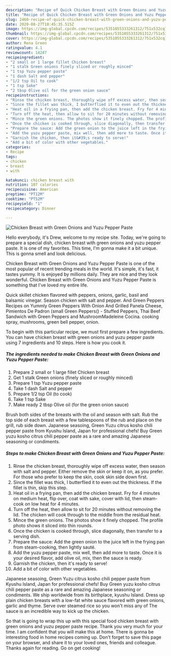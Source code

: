 ```yaml
---
description: "Recipe of Quick Chicken Breast with Green Onions and Yuzu Pepper Paste"
title: "Recipe of Quick Chicken Breast with Green Onions and Yuzu Pepper Paste"
slug: 2460-recipe-of-quick-chicken-breast-with-green-onions-and-yuzu-pepper-paste
date: 2020-08-27T18:45:35.515Z
image: https://img-global.cpcdn.com/recipes/5351055333261312/751x532cq70/chicken-breast-with-green-onions-and-yuzu-pepper-paste-recipe-main-photo.jpg
thumbnail: https://img-global.cpcdn.com/recipes/5351055333261312/751x532cq70/chicken-breast-with-green-onions-and-yuzu-pepper-paste-recipe-main-photo.jpg
cover: https://img-global.cpcdn.com/recipes/5351055333261312/751x532cq70/chicken-breast-with-green-onions-and-yuzu-pepper-paste-recipe-main-photo.jpg
author: Rena Green
ratingvalue: 4.1
reviewcount: 14247
recipeingredient:
- "2 small or 1 large fillet Chicken breast"
- "1 stalk Green onions finely sliced or roughly minced"
- "1 tsp Yuzu pepper paste"
- "1 dash Salt and pepper"
- "1/2 tsp Oil to cook"
- "1 tsp Sake"
- "2 tbsp Olive oil for the green onion sauce"
recipeinstructions:
- "Rinse the chicken breast, thoroughly wipe off excess water, then season with salt and pepper. Either remove the skin or keep it on, as you prefer. For those who prefer to keep the skin, cook skin side down first."
- "Since the fillet was thick, I butterflied it to even out the thickness. If the fillet is thin, skip this step."
- "Heat oil in a frying pan, then add the chicken breast. Fry for 4 minutes on medium heat, flip over, coat with sake, cover with lid, then steam-cook on low heat for 4 minutes."
- "Turn off the heat, then allow to sit for 20 minutes without removing the lid. The chicken will cook through to the middle from the residual heat."
- "Mince the green onions. The photos show it finely chopped. The profile photo shows it sliced into thin rounds."
- "Once the chicken is cooked through, slice diagonally, then transfer to a serving dish."
- "Prepare the sauce: Add the green onion to the juice left in the frying pan from steam-cooking, then lightly sauté."
- "Add the yuzu pepper paste, mix well, then add more to taste. Once it is your desired flavor, add olive oil, mix, then the sauce is ready."
- "Garnish the chicken, then it&#39;s ready to serve!"
- "Add a bit of color with other vegetables."
categories:
- Recipe
tags:
- chicken
- breast
- with

katakunci: chicken breast with 
nutrition: 107 calories
recipecuisine: American
preptime: "PT12M"
cooktime: "PT52M"
recipeyield: "1"
recipecategory: Dinner

---
```



![Chicken Breast with Green Onions and Yuzu Pepper Paste](https://img-global.cpcdn.com/recipes/5351055333261312/751x532cq70/chicken-breast-with-green-onions-and-yuzu-pepper-paste-recipe-main-photo.jpg)

Hello everybody, it's Drew, welcome to my recipe site. Today, we're going to prepare a special dish, chicken breast with green onions and yuzu pepper paste. It is one of my favorites. This time, I'm gonna make it a bit unique. This is gonna smell and look delicious.

Chicken Breast with Green Onions and Yuzu Pepper Paste is one of the most popular of recent trending meals in the world. It's simple, it's fast, it tastes yummy. It is enjoyed by millions daily. They are nice and they look wonderful. Chicken Breast with Green Onions and Yuzu Pepper Paste is something that I've loved my entire life.

Quick skillet chicken flavored with peppers, onions, garlic, basil and balsamic vinegar. Season chicken with salt and pepper. And Green Peppers Recipes on Yummly Green Peppers With Onion And Grilled Panela Cheese, Pimientos De Padron (small Green Peppers() - Stuffed Peppers, Thai Beef Sandwich with Green Peppers and MushroomMadeleine Cocina. cooking spray, mushrooms, green bell pepper, onion.


To begin with this particular recipe, we must first prepare a few ingredients. You can have chicken breast with green onions and yuzu pepper paste using 7 ingredients and 10 steps. Here is how you cook it.

<!--inarticleads1-->

##### The ingredients needed to make Chicken Breast with Green Onions and Yuzu Pepper Paste:

1. Prepare 2 small or 1 large fillet Chicken breast
1. Get 1 stalk Green onions (finely sliced or roughly minced)
1. Prepare 1 tsp Yuzu pepper paste
1. Take 1 dash Salt and pepper
1. Prepare 1/2 tsp Oil (to cook)
1. Take 1 tsp Sake
1. Make ready 2 tbsp Olive oil (for the green onion sauce)


Brush both sides of the breasts with the oil and season with salt. Rub the top side of each breast with a few tablespoons of the rub and place on the grill, rub side down. Japanese seasoing, Green Yuzu citrus kosho chili pepper paste from Kyushu Island, Japan for professional chefs! Buy Green yuzu kosho citrus chili pepper paste as a rare and amazing Japanese seasoning or condiments. 

<!--inarticleads2-->

##### Steps to make Chicken Breast with Green Onions and Yuzu Pepper Paste:

1. Rinse the chicken breast, thoroughly wipe off excess water, then season with salt and pepper. Either remove the skin or keep it on, as you prefer. For those who prefer to keep the skin, cook skin side down first.
1. Since the fillet was thick, I butterflied it to even out the thickness. If the fillet is thin, skip this step.
1. Heat oil in a frying pan, then add the chicken breast. Fry for 4 minutes on medium heat, flip over, coat with sake, cover with lid, then steam-cook on low heat for 4 minutes.
1. Turn off the heat, then allow to sit for 20 minutes without removing the lid. The chicken will cook through to the middle from the residual heat.
1. Mince the green onions. The photos show it finely chopped. The profile photo shows it sliced into thin rounds.
1. Once the chicken is cooked through, slice diagonally, then transfer to a serving dish.
1. Prepare the sauce: Add the green onion to the juice left in the frying pan from steam-cooking, then lightly sauté.
1. Add the yuzu pepper paste, mix well, then add more to taste. Once it is your desired flavor, add olive oil, mix, then the sauce is ready.
1. Garnish the chicken, then it&#39;s ready to serve!
1. Add a bit of color with other vegetables.


Japanese seasoing, Green Yuzu citrus kosho chili pepper paste from Kyushu Island, Japan for professional chefs! Buy Green yuzu kosho citrus chili pepper paste as a rare and amazing Japanese seasoning or condiments. We ship worldwide from its birthplace, kyushu Island. Dress up plain chicken breasts with a low-fat white sauce flavored with green onions, garlic and thyme. Serve over steamed rice so you won&#39;t miss any of The sauce is an incredible way to kick up the chicken. 

So that is going to wrap this up with this special food chicken breast with green onions and yuzu pepper paste recipe. Thank you very much for your time. I am confident that you will make this at home. There is gonna be interesting food in home recipes coming up. Don't forget to save this page on your browser, and share it to your loved ones, friends and colleague. Thanks again for reading. Go on get cooking!
